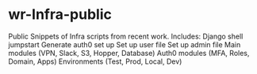 # wr-Infra-public
Public Snippets of Infra scripts from recent work. Includes:
Django shell jumpstart
Generate auth0 set up
Set up user file
Set up admin file
Main modules (VPN, Slack, S3, Hopper, Database)
Auth0 modules (MFA, Roles, Domain, Apps)
Environments (Test, Prod, Local, Dev)
